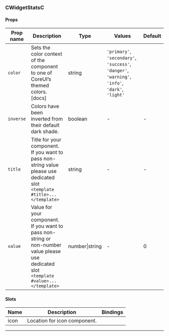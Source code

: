 ### CWidgetStatsC

#### Props

| Prop name            | Description                                                                                                                              | Type           | Values                                                                                          | Default |
| -------------------- | ---------------------------------------------------------------------------------------------------------------------------------------- | -------------- | ----------------------------------------------------------------------------------------------- | ------- |
| <code>color</code>   | Sets the color context of the component to one of CoreUI’s themed colors. [docs]                                                         | string         | `'primary'`, `'secondary'`, `'success'`, `'danger'`, `'warning'`, `'info'`, `'dark'`, `'light'` |         |
| <code>inverse</code> | Colors have been inverted from their default dark shade.                                                                                 | boolean        | -                                                                                               | -       |
| <code>title</code>   | Title for your component. If you want to pass non-string value please use dedicated slot `<template #title>...</template>`               | string         | -                                                                                               | -       |
| <code>value</code>   | Value for your component. If you want to pass non-string or non-number value please use dedicated slot `<template #value>...</template>` | number\|string | -                                                                                               | 0       |

#### Slots

| Name | Description                  | Bindings |
| ---- | ---------------------------- | -------- |
| icon | Location for icon component. |          |

---
